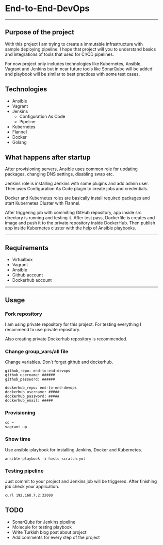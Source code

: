 # End-to-End-DevOps
----
## Purpose of the project

With this project I am trying to create a immutable infrastructure with sample deploying pipeline. I hope that project will you to understand basics and integrations of tools that used for CI/CD pipelines.

For now project only includes technologies like Kubernetes, Ansible, Vagrant and Jenkins but in near future tools like SonarQube will be added and playbook will be similar to best practices with some test cases.

## Technologies

- Ansible
- Vagrant 
- Jenkins
   - Configuration As Code
   - Pipeline
- Kubernetes
 - Flannel
- Docker
- Golang


## What happens after startup

After provisioning servers, Ansible uses common role for updating packages, changing DNS settings, disabling swap etc.

Jenkins role is installing Jenkins with some plugins and add admin user. Then uses Configuration As Code plugin to create jobs and credentials.

Docker and Kubernetes roles are basically install required packages and start Kubernetes Cluster with Flannel. 

After triggering job with commiting GitHub repository, app inside src directory is running and testing it. After test pass, Dockerfile is creates and image and push it to the private repository inside DockerHub. Then publish app inside Kubernetes cluster with the help of Ansible playbooks.

----
## Requirements 
- Virtualbox
- Vagrant
- Ansible
- Github account
- Dockerhub account

----
## Usage
### Fork repository

I am using private repository for this project. For testing everything I recommend to use private repository.

Also creating private Dockerhub repository is recommended.

### Change group_vars/all file

Change variables. Don't forget github and dockerhub.

    github_repo: end-to-end-devops
    github_username: ######
    github_password: ######

    dockerhub_repo: end-to-end-devops
    dockerhub_username: #####
    dockerhub_password: #####
    dockerhub_email: #####

### Provisioning

    cd ~
    vagrant up

### Show time

Use ansible-playbook for installing Jenkins, Docker and Kubernetes.

    ansible-playbook -i hosts scratch.yml

### Testing pipeline

Just commit to your project and Jenkins job will be triggered. After finishing job check your application.

    curl 192.168.7.2:32000

## TODO

- SonarQube for Jenkins pipeline
- Molecule for testing playbook
- Write Turkish blog post about project
- Add comments for every step of the project
